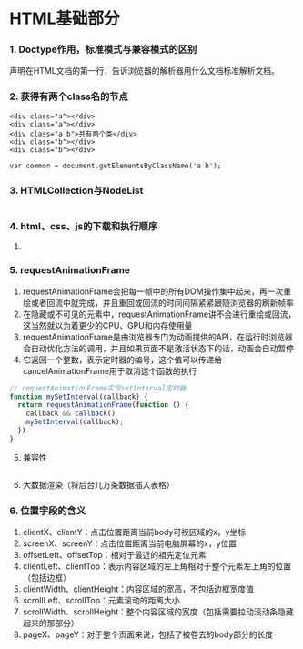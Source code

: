 <!-- 基础.md -->
# HTML基础部分
### 1. Doctype作用，标准模式与兼容模式的区别
<!DOCTYPE>声明在HTML文档的第一行，告诉浏览器的解析器用什么文档标准解析文档。


### 2. 获得有两个class名的节点
```
<div class="a"></div>
<div class="a"></div>
<div class="a b">共有两个类</div>
<div class="b"></div>
<div class="b"></div>

var common = document.getElementsByClassName('a b');
```

### 3. HTMLCollection与NodeList
```

```	

### 4. html、css、js的下载和执行顺序
1. 


### 5. requestAnimationFrame
1. requestAnimationFrame会把每一帧中的所有DOM操作集中起来，再一次重绘或者回流中就完成，并且重回或回流的时间间隔紧紧跟随浏览器的刷新帧率
2. 在隐藏或不可见的元素中，requestAnimationFrame讲不会进行重绘或回流，这当然就以为着更少的CPU、GPU和内存使用量
3. requestAnimationFrame是由浏览器专门为动画提供的API，在运行时浏览器会自动优化方法的调用，并且如果页面不是激活状态下的话，动画会自动暂停
4. 它返回一个整数，表示定时器的编号，这个值可以传递给cancelAnimationFrame用于取消这个函数的执行
```js
// requestAnimationFrame实现setInterval定时器
function mySetInterval(callback) {
  return requestAnimationFrame(function () {
    callback && callback()
    mySetInterval(callback);
  })
}
```
5. 兼容性
```js

```
6. 大数据渲染（将后台几万条数据插入表格）

### 6. 位置字段的含义
1. clientX、clientY：点击位置距离当前body可视区域的x，y坐标
2. screenX、screenY：点击位置距离当前电脑屏幕的x，y位置
3. offsetLeft、offsetTop：相对于最近的祖先定位元素
4. clientLeft、clientTop：表示内容区域的左上角相对于整个元素左上角的位置（包括边框）
5. clientWidth、clientHeight：内容区域的宽高，不包括边框宽度值
6. scrollLeft、scrollTop：元素滚动的距离大小
7. scrollWidth、scrollHeight：整个内容区域的宽度（包括需要拉动滚动条隐藏起来的那部分）
8. pageX、pageY：对于整个页面来说，包括了被卷去的body部分的长度